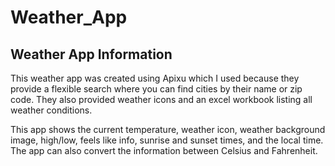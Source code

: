 # Weather_App

## Weather App Information

This weather app was created using Apixu which I used because they provide a flexible search where you can find cities by their name or zip code. They also provided weather icons and an excel workbook listing all weather conditions.

This app shows the current temperature, weather icon, weather background image, high/low, feels like info, sunrise and sunset times, and the local time. The app can also convert the information between Celsius and Fahrenheit.